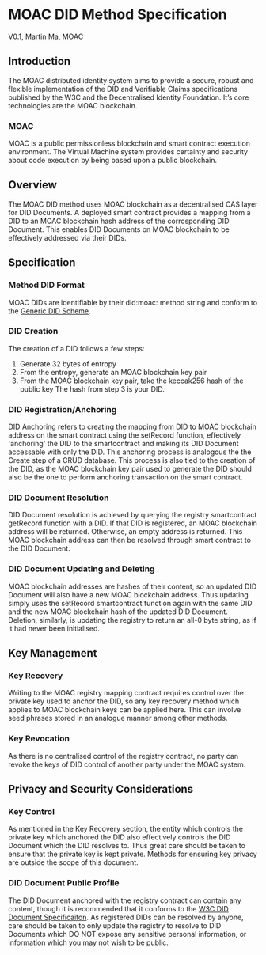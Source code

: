 # MOAC DID Method Specification
V0.1, Martin Ma, MOAC
## Introduction
The MOAC distributed identity system aims to provide a secure, robust and flexible implementation of the DID and Verifiable Claims specifications published by the W3C and the Decentralised Identity Foundation. It’s core technologies are the MOAC blockchain.
### MOAC
MOAC is a public permissionless blockchain and smart contract execution environment. The Virtual Machine system provides certainty and security about code execution by being based upon a public blockchain.
## Overview
The MOAC DID method uses MOAC blockchain as a decentralised CAS layer for DID Documents. A deployed smart contract provides a mapping from a DID to an MOAC blockchain hash address of the corrosponding DID Document. This enables DID Documents on MOAC blockchain to be effectively addressed via their DIDs. 
## Specification
### Method DID Format
MOAC DIDs are identifiable by their did\:moac: method string and conform to the [Generic DID Scheme](https://w3c-ccg.github.io/did-spec/#the-generic-did-scheme).
### DID Creation
The creation of a DID follows a few steps:
1. Generate 32 bytes of entropy
2. From the entropy, generate an MOAC blockchain key pair
3. From the MOAC blockchain key pair, take the keccak256 hash of the public key
The hash from step 3 is your DID.
### DID Registration/Anchoring
DID Anchoring refers to creating the mapping from DID to MOAC blockchain address on the smart contract using the setRecord function, effectively 'anchoring' the DID to the smartcontract and making its DID Document accessable with only the DID. This anchoring process is analogous the the Create step of a CRUD database. This process is also tied to the creation of the DID, as the MOAC blockchain key pair used to generate the DID should also be the one to perform anchoring transaction on the smart contract.
### DID Document Resolution
DID Document resolution is achieved by querying the registry smartcontract getRecord function with a DID. If that DID is registered, an MOAC blockchain address will be returned. Otherwise, an empty address is returned. This MOAC blockchain address can then be resolved through smart contract to the DID Document.
### DID Document Updating and Deleting
MOAC blockchain addresses are hashes of their content, so an updated DID Document will also have a new MOAC blockchain address. Thus updating simply uses the setRecord smartcontract function again with the same DID and the new MOAC blockchain hash of the updated DID Document. Deletion, similarly, is updating the registry to return an all-0 byte string, as if it had never been initialised.
## Key Management
### Key Recovery
Writing to the MOAC registry mapping contract requires control over the private key used to anchor the DID, so any key recovery method which applies to MOAC blockchain keys can be applied here. This can involve seed phrases stored in an analogue manner among other methods.
### Key Revocation
As there is no centralised control of the registry contract, no party can revoke the keys of DID control of another party under the MOAC system.
## Privacy and Security Considerations
### Key Control
As mentioned in the Key Recovery section, the entity which controls the private key which anchored the DID also effectively controls the DID Document which the DID resolves to. Thus great care should be taken to ensure that the private key is kept private. Methods for ensuring key privacy are outside the scope of this document.
### DID Document Public Profile
The DID Document anchored with the registry contract can contain any content, though it is recommended that it conforms to the [W3C DID Document Specificaiton](https://w3c-ccg.github.io/did-spec/#did-documents). As registered DIDs can be resolved by anyone, care should be taken to only update the registry to resolve to DID Documents which DO NOT expose any sensitive personal information, or information which you may not wish to be public.
